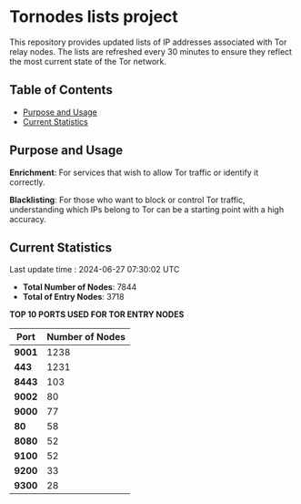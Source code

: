 # Tornodes lists project

This repository provides updated lists of IP addresses associated with Tor relay nodes. The lists are refreshed every 30 minutes to ensure they reflect the most current state of the Tor network.

## Table of Contents

- [Purpose and Usage](#purpose-and-usage)
- [Current Statistics](#current-statistics)


## Purpose and Usage

**Enrichment**: For services that wish to allow Tor traffic or identify it correctly.

**Blacklisting**: For those who want to block or control Tor traffic, understanding which IPs belong to Tor can be a starting point with a high accuracy.

## Current Statistics

Last update time : 2024-06-27 07:30:02 UTC

- **Total Number of Nodes**: 7844
- **Total of Entry Nodes**: 3718

**TOP 10 PORTS USED FOR TOR ENTRY NODES**

| **Port** | **Number of Nodes** |
|------|-----------------|
| **9001**   | 1238  |
| **443**   | 1231  |
| **8443**   | 103  |
| **9002**   | 80  |
| **9000**   | 77  |
| **80**   | 58  |
| **8080**   | 52  |
| **9100**   | 52  |
| **9200**   | 33  |
| **9300**   | 28  |

